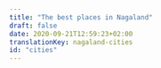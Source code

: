 ```yaml
---
title: "The best places in Nagaland"
draft: false
date: 2020-09-21T12:59:23+02:00
translationKey: nagaland-cities
id: "cities"
---
```

